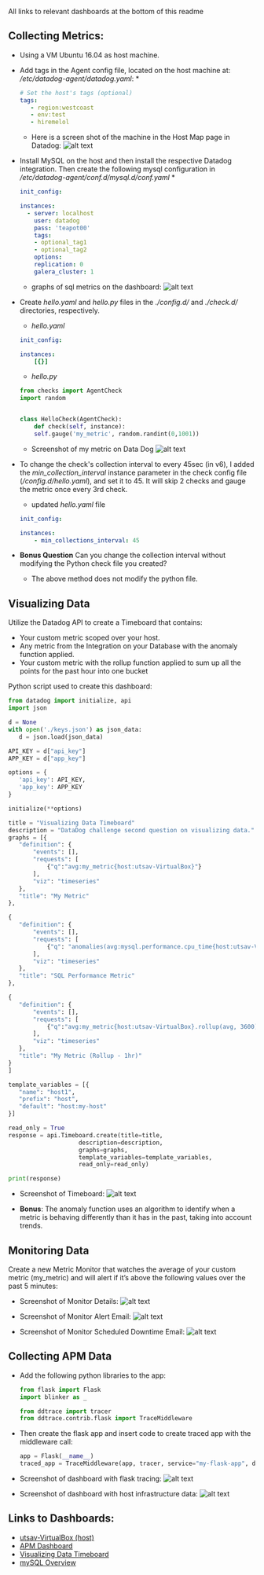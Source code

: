 All links to relevant dashboards at the bottom of this readme
## Collecting Metrics:
* Using a VM Ubuntu 16.04 as host machine.

* Add tags in the Agent config file, located on the host machine at: */etc/datadog-agent/datadog.yaml*:
	*
	```yaml
	# Set the host's tags (optional)
	tags:
	   - region:westcoast
	   - env:test
	   - hiremelol
	```

	* Here is a screen shot of the machine in the Host Map page in Datadog:
	![alt text](./screenshots/hostmap.png)

* Install MySQL on the host and then install the respective Datadog integration. Then create the following mysql configuration in */etc/datadog-agent/conf.d/mysql.d/conf.yaml*
	* 
	```yaml
	init_config:

	instances:
	  - server: localhost
	    user: datadog
	    pass: 'teapot00'
	    tags:
		- optional_tag1
		- optional_tag2
	    options:
		replication: 0
		galera_cluster: 1
	```
	
	* graphs of sql metrics on the dashboard: 
	![alt text](./screenshots/sql_graphs.jpg)

* Create *hello.yaml* and *hello.py* files in the *./config.d/* and *./check.d/* directories, respectively.
	* *hello.yaml*
	``` yaml
	init_config:

	instances:
	    [{}]
	```
	* *hello.py*
	```python
	from checks import AgentCheck
	import random


	class HelloCheck(AgentCheck):
	    def check(self, instance):
		self.gauge('my_metric', random.randint(0,1001))
	```
	
	* Screenshot of my metric on Data Dog
	![alt text](./screenshots/my_metric.png)

* To change the check's collection interval to every 45sec (in v6), I added the *min_collection_interval* instance parameter in the check config file (*/config.d/hello.yaml*), and set it to 45. It will skip 2 checks and gauge the metric once every 3rd check.
	* updated *hello.yaml* file
	``` yaml
	init_config:

	instances:
	    - min_collections_interval: 45
	```

* **Bonus Question** Can you change the collection interval without modifying the Python check file you created?
	* The above method does not modify the python file.


## Visualizing Data
Utilize the Datadog API to create a Timeboard that contains:

* Your custom metric scoped over your host.
* Any metric from the Integration on your Database with the anomaly function applied.
* Your custom metric with the rollup function applied to sum up all the points for the past hour into one bucket

 Python script used to create this dashboard:
  ```python
  from datadog import initialize, api
 import json

 d = None
 with open('./keys.json') as json_data:
     d = json.load(json_data)

 API_KEY = d["api_key"]
 APP_KEY = d["app_key"]

 options = {
     'api_key': API_KEY,
     'app_key': APP_KEY
 }

 initialize(**options)

 title = "Visualizing Data Timeboard"
 description = "DataDog challenge second question on visualizing data."
 graphs = [{
     "definition": {
         "events": [],
         "requests": [
             {"q":"avg:my_metric{host:utsav-VirtualBox}"}
         ],
         "viz": "timeseries"
     },
     "title": "My Metric"
 },

 {
     "definition": {
         "events": [],
         "requests": [
             {"q": "anomalies(avg:mysql.performance.cpu_time{host:utsav-VirtualBox}, 'basic', 1)"}
         ],
         "viz": "timeseries"
     },
     "title": "SQL Performance Metric"
 },

 {
     "definition": {
         "events": [],
         "requests": [
             {"q":"avg:my_metric{host:utsav-VirtualBox}.rollup(avg, 3600)"}
         ],
         "viz": "timeseries"
     },
     "title": "My Metric (Rollup - 1hr)"
 }
 ]

 template_variables = [{
     "name": "host1",
     "prefix": "host",
     "default": "host:my-host"
 }]

 read_only = True
 response = api.Timeboard.create(title=title,
                      description=description,
                      graphs=graphs,
                      template_variables=template_variables,
                      read_only=read_only)

 print(response)
  ```
  * Screenshot of Timeboard:
  ![alt text](./screenshots/visualizing_data_timeboard.png)
  
  * **Bonus**: The anomaly function uses an algorithm to identify when a metric is behaving differently than it has in the past, taking into account trends.
 

## Monitoring Data

Create a new Metric Monitor that watches the average of your custom metric (my_metric) and will alert if it’s above the following values over the past 5 minutes:

* Screenshot of Monitor Details:
![alt text](./screenshots/metric_monitor.png)
	
* Screenshot of Monitor Alert Email:
![alt text](./screenshots/monitor_alert_email.png)

* Screenshot of Monitor Scheduled Downtime Email:
![alt text](./screenshots/downtime_email.png)


## Collecting APM Data

* Add the following python libraries to the app:
	```python
	from flask import Flask
	import blinker as _

	from ddtrace import tracer
	from ddtrace.contrib.flask import TraceMiddleware
	```

* Then create the flask app and insert code to create traced app with the middleware call:
	```python
	app = Flask(__name__)
	traced_app = TraceMiddleware(app, tracer, service="my-flask-app", distributed_tracing=False)
	```

* Screenshot of dashboard with flask tracing:
![alt text](./screenshots/apm_dashboard.png)

* Screenshot of dashboard with host infrastructure data:
![alt text](./screenshots/infrastructure_dash.png)


## Links to Dashboards:
* [utsav-VirtualBox (host)](https://app.datadoghq.com/dash/host/510159929?live=true&page=0&is_auto=false&from_ts=1530054428216&to_ts=1530058028216&tile_size=m)
* [APM Dashboard](https://app.datadoghq.com/dash/845710/apm-and-infrastructure?live=true&page=0&is_auto=false&from_ts=1530054394568&to_ts=1530057994568&tile_size=m)
* [Visualizing Data Timeboard](https://app.datadoghq.com/dash/843528/visualizing-data-timeboard)
* [mySQL Overview]( https://app.datadoghq.com/dash/integration/12/mysql---overview?live=true&page=0&is_auto=false&from_ts=1530054368154&to_ts=1530057968154&tile_size=m)
